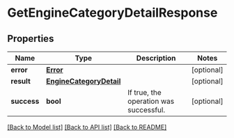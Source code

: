 # GetEngineCategoryDetailResponse

## Properties
Name | Type | Description | Notes
------------ | ------------- | ------------- | -------------
**error** | [**Error**](Error.md) |  | [optional] 
**result** | [**EngineCategoryDetail**](EngineCategoryDetail.md) |  | [optional] 
**success** | **bool** | If true, the operation was successful. | [optional] 

[[Back to Model list]](../README.md#documentation-for-models) [[Back to API list]](../README.md#documentation-for-api-endpoints) [[Back to README]](../README.md)


